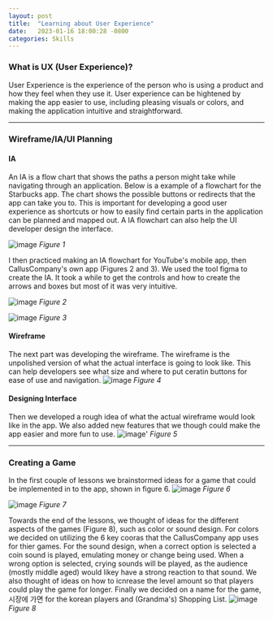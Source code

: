 ```yaml
---
layout: post
title:  "Learning about User Experience"
date:   2023-01-16 18:00:28 -0800
categories: Skills
---
```


### What is UX (User Experience)?

User Experience is the experience of the person who is using a product and how they feel when they use it. User experience can be hightened by making the app easier to use, including pleasing visuals or colors, and making the application intuitive and straightforward.

---

### Wireframe/IA/UI Planning

#### IA

An IA is a flow chart that shows the paths a person might take while navigating through an application. Below is a example of a flowchart for the Starbucks app. The chart shows the possible buttons or redirects that the app can take you to. This is important for developing a good user experience as shortcuts or how to easily find certain parts in the application can be planned and mapped out. A IA flowchart can also help the UI developer design the interface.

![image](https://res.cloudinary.com/dfyhppahy/image/upload/v1674492433/Screen_Shot_2023-01-22_at_10.03.29_PM_d2ckd7.png)
*Figure 1*

I then practiced making an IA flowchart for YouTube's mobile app, then CallusCompany's own app (Figures 2 and 3). We used the tool figma to create the IA. It took a while to get the controls and how to create the arrows and boxes but most of it was very intuitive.

![image](https://res.cloudinary.com/dfyhppahy/image/upload/v1674492433/Screen_Shot_2023-01-22_at_10.03.37_PM_gyommo.png)
*Figure 2*

![image](https://res.cloudinary.com/dfyhppahy/image/upload/v1674492434/Screen_Shot_2023-01-22_at_10.00.52_PM_yfjtfg.png)
*Figure 3*

#### Wireframe

The next part was developing the wireframe. The wireframe is the unpolished version of what the actual interface is going to look like. This can help developers see what size and where to put ceratin buttons for ease of use and navigation.
![image](https://res.cloudinary.com/dfyhppahy/image/upload/v1674492434/Screen_Shot_2023-01-22_at_10.01.11_PM_wiwfqz.png)
*Figure 4*

#### Designing Interface

Then we developed a rough idea of what the actual wireframe would look like in the app. We also added new features that we though could make the app easier and more fun to use.
![image](https://res.cloudinary.com/dfyhppahy/image/upload/v1674492433/Screen_Shot_2023-01-22_at_10.01.47_PM_o9r1zh.png)'
*Figure 5*

---

### Creating a Game

In the first couple of lessons we brainstormed ideas for a game that could be implemented in to the app, shown in figure 6.
![image](https://res.cloudinary.com/dfyhppahy/image/upload/v1674492433/Screen_Shot_2023-01-22_at_10.02.32_PM_nhdyzc.png)
*Figure 6*

![image](https://res.cloudinary.com/dfyhppahy/image/upload/v1674492433/Screen_Shot_2023-01-22_at_10.02.39_PM_bkfeil.png)
*Figure 7*

Towards the end of the lessons, we thought of ideas for the different aspects of the games (Figure 8), such as color or sound design. For colors we decided on utilizing the 6 key cooras that the CallusCompany app uses for thier games. For the sound design, when a correct option is selected a coin sound is played, emulating money or change being used. When a wrong option is selected, crying sounds will be played, as the audience (mostly middle aged) would likey have a strong reaction to that sound. We also thought of ideas on how to icnrease the level amount so that players could play the game for longer. Finally we decided on a name for the game, 시장에 가면 for the korean players and (Grandma's) Shopping List.
![image](https://res.cloudinary.com/dfyhppahy/image/upload/v1674492433/Screen_Shot_2023-01-22_at_10.02.57_PM_m0gp9t.png)
*Figure 8*
